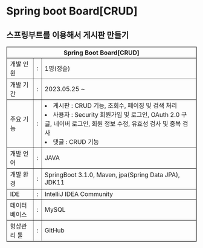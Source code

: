 # Spring boot Board[CRUD]

<h2>스프링부트를 이용해서 게시판 만들기</h2>
<table border =>
    <th colspan="3"> Spring Boot Board[CRUD] </th>
    <tr>
        <td>개발 인원</td>
        <td>:</td>
        <td> 1명(정솔)</td>
    </tr>
    <tr>
        <td>개발 기간</td>
        <td>:</td>
        <td>2023.05.25 ~</td>
    </tr>
    <tr>
        <td>주요 기능</td>
        <td>:</td>
        <td><li> 게시판 : CRUD 기능, 조회수, 페이징 및 검색 처리
            <li> 사용자 : Security 회원가입 및 로그인, OAuth 2.0 구글, 네이버 로그인, 회원 정보 수정, 유효성 검사 및 중복 검사
            <li> 댓글 : CRUD 기능</td>
    </tr>
    <tr>
        <td>개발 언어</td>
        <td>:</td>
        <td>JAVA</td>
    </tr>
    <tr>
        <td>개발 환경</td>
        <td>:</td>
        <td>SpringBoot 3.1.0, Maven, jpa(Spring Data JPA), JDK11</td>
    </tr>
    <tr>
        <td>IDE</td>
        <td>:</td>
        <td>IntelliJ IDEA Community</td>
    </tr>
    <tr>
        <td>데이터베이스</td>
        <td>:</td>
        <td>MySQL</td>
    </tr>
    <tr>
        <td>형상관리 툴</td>
        <td>:</td>
        <td>GitHub</td>
    </tr>
</table>